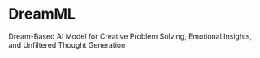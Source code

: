 # DreamML
Dream-Based AI Model for Creative Problem Solving, Emotional Insights, and Unfiltered Thought Generation
